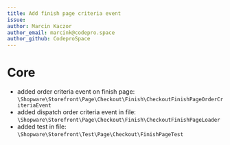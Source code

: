 ```yaml
---
title: Add finish page criteria event
issue: 
author: Marcin Kaczor
author_email: marcink@codepro.space
author_github: CodeproSpace
---
```


# Core
* added order criteria event on finish page: `\Shopware\Storefront\Page\Checkout\Finish\CheckoutFinishPageOrderCriteriaEvent`
* added dispatch order criteria event in file: `\Shopware\Storefront\Page\Checkout\Finish\CheckoutFinishPageLoader`
* added test in file: `\Shopware\Storefront\Test\Page\Checkout\FinishPageTest`

